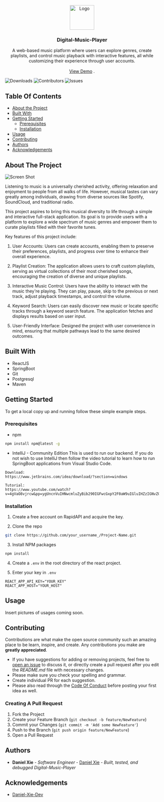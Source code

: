 <br/>
<p align="center">
  <a href="https://github.com/Daniel-Xie-Dev/Digital-Music-Player">
    <img src="images/logo.png" alt="Logo" width="80" height="80">
  </a>

  <h3 align="center">Digital-Music-Player</h3>

  <p align="center">
    A web-based music platform where users can explore genres, create playlists, and control music playback with interactive features, all while customizing their experience through user accounts.
    <br/>
    <br/>
    <a href="https://github.com/Daniel-Xie-Dev/Digital-Music-Player">View Demo</a>
    .
  </p>
</p>

![Downloads](https://img.shields.io/github/downloads/Daniel-Xie-Dev/Digital-Music-Player/total) ![Contributors](https://img.shields.io/github/contributors/Daniel-Xie-Dev/Digital-Music-Player?color=dark-green) ![Issues](https://img.shields.io/github/issues/Daniel-Xie-Dev/Digital-Music-Player) 

## Table Of Contents

* [About the Project](#about-the-project)
* [Built With](#built-with)
* [Getting Started](#getting-started)
  * [Prerequisites](#prerequisites)
  * [Installation](#installation)
* [Usage](#usage)
* [Contributing](#contributing)
* [Authors](#authors)
* [Acknowledgements](#acknowledgements)

## About The Project

![Screen Shot](images/screenshot.png)

Listening to music is a universally cherished activity, offering relaxation and enjoyment to people from all walks of life. However, musical tastes can vary greatly among individuals, drawing from diverse sources like Spotify, SoundCloud, and traditional radio.

This project aspires to bring this musical diversity to life through a simple and interactive full-stack application. Its goal is to provide users with a platform to explore a wide spectrum of music genres and empower them to curate playlists filled with their favorite tunes.

Key features of this project include:

1. User Accounts: Users can create accounts, enabling them to preserve their preferences, playlists, and progress over time to enhance their overall experience.

2. Playlist Creation: The application allows users to craft custom playlists, serving as virtual collections of their most cherished songs, encouraging the creation of diverse and unique playlists.

3. Interactive Music Control: Users have the ability to interact with the music they're playing. They can play, pause, skip to the previous or next track, adjust playback timestamps, and control the volume. 

4. Keyword Search: Users can easily discover new music or locate specific tracks through a keyword search feature. The application fetches and displays results based on user input.

5. User-Friendly Interface: Designed the project with user convenience in mind, ensuring that multiple pathways lead to the same desired outcomes.

## Built With

- ReactJS
- SpringBoot
- Git
- Postgresql
- Maven

## Getting Started

To get a local copy up and running follow these simple example steps.

### Prerequisites

* npm

```sh
npm install npm@latest -g
```

* IntelliJ - Community Edition
This is used to run our backend. If you do not wish to use IntelliJ then follow the video tutorial to learn how to run SpringBoot applications from Visual Studio Code.

```
Download: 
https://www.jetbrains.com/idea/download/?section=windows

Tutorial:
https://www.youtube.com/watch?v=4gVaO8vjrcw&pp=ygUncnVuIHNwcmluZyBib290IGFwcGxpY2F0aW9uIGluIHZzIGNvZGUg
``` 

### Installation

1. Create a free account on RapidAPI and acquire the key.

2. Clone the repo

```sh
git clone https://github.com/your_username_/Project-Name.git
```

3. Install NPM packages

```sh
npm install
```
4. Create a `.env` in the root directory of the react project.

5. Enter your key in `.env`

```
REACT_APP_API_KEY="YOUR_KEY"
REACT_APP_HOST="YOUR_HOST"
```

## Usage

Insert pictures of usages coming soon.

## Contributing

Contributions are what make the open source community such an amazing place to be learn, inspire, and create. Any contributions you make are **greatly appreciated**.
* If you have suggestions for adding or removing projects, feel free to [open an issue](https://github.com/Daniel-Xie-Dev/Digital-Music-Player/issues/new) to discuss it, or directly create a pull request after you edit the *README.md* file with necessary changes.
* Please make sure you check your spelling and grammar.
* Create individual PR for each suggestion.
* Please also read through the [Code Of Conduct](https://github.com/Daniel-Xie-Dev/Digital-Music-Player/blob/main/CODE_OF_CONDUCT.md) before posting your first idea as well.

### Creating A Pull Request

1. Fork the Project
2. Create your Feature Branch (`git checkout -b feature/NewFeature`)
3. Commit your Changes (`git commit -m 'Add some NewFeature'`)
4. Push to the Branch (`git push origin feature/NewFeature`)
5. Open a Pull Request

## Authors

* **Daniel Xie** - *Software Engineer* - [Daniel Xie](https://github.com/Daniel-Xie-Dev) - *Built, tested, and debugged Digital-Music-Player*

## Acknowledgements

* [Daniel-Xie-Dev](https://github.com/Daniel-Xie-Dev)

